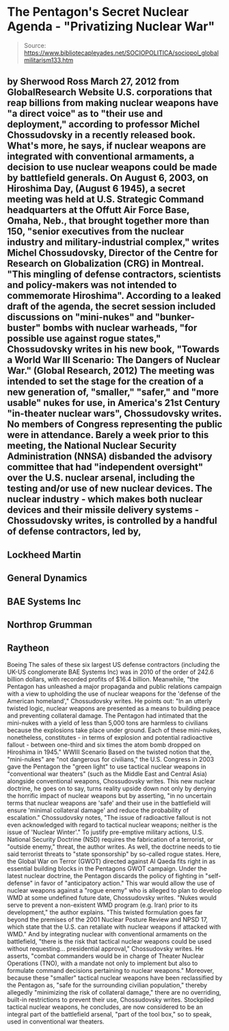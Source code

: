 # The Pentagon's Secret Nuclear Agenda - "Privatizing Nuclear War"

> Source: https://www.bibliotecapleyades.net/SOCIOPOLITICA/sociopol_globalmilitarism133.htm

by Sherwood Ross
March 27, 2012
from
GlobalResearch Website
U.S. corporations that reap billions from making nuclear weapons have "a
direct voice" as to "their use and deployment," according to professor
Michel Chossudovsky in a recently released book.
What's more, he says, if nuclear weapons are integrated with conventional
armaments, a decision to use nuclear weapons could be made by battlefield
generals.
On August 6, 2003, on Hiroshima Day, (August 6 1945), a secret meeting was
held at U.S. Strategic Command headquarters at the Offutt Air Force Base,
Omaha, Neb., that brought together more than 150,
"senior executives from the nuclear industry
and military-industrial complex," writes Michel Chossudovsky, Director
of the Centre for Research on Globalization (CRG) in Montreal.
"This mingling of defense contractors, scientists and policy-makers was
not intended to commemorate Hiroshima".
According to a leaked draft of the agenda, the
secret session included discussions on "mini-nukes" and "bunker-buster"
bombs with nuclear warheads,
"for possible use against rogue states,"
Chossudovsky writes in his new book, "Towards
a World War III Scenario: The Dangers of Nuclear War."
(Global Research, 2012)
The meeting was intended to set the stage for
the creation of a new generation of,
"smaller," "safer," and "more usable" nukes
for use, in America's 21st Century "in-theater nuclear wars",
Chossudovsky writes.
No members of Congress representing the public
were in attendance.
Barely a week prior to this meeting, the National Nuclear Security
Administration (NNSA) disbanded the advisory committee that had
"independent oversight" over the U.S. nuclear arsenal, including the testing
and/or use of new nuclear devices.
The nuclear industry - which makes both nuclear devices and their missile
delivery systems - Chossudovsky writes, is controlled by a handful of
defense contractors, led by,
-
Lockheed Martin
-
General Dynamics
-
BAE Systems Inc
-
Northrop Grumman
-
Raytheon
-
Boeing
The
sales of these six largest US defense
contractors (including the UK-US conglomerate BAE Systems Inc) was in 2010
of the order of 242.6 billion dollars, with recorded profits of $16.4
billion.
Meanwhile,
"the Pentagon has unleashed a major
propaganda and public relations campaign with a view to upholding the
use of nuclear weapons for the 'defense of the American homeland',"
Chossudovsky writes.
He points out:
"In an utterly twisted logic, nuclear
weapons are presented as a means to building peace and preventing
collateral damage. The Pentagon had intimated that the mini-nukes
with a yield of less than 5,000 tons are harmless to civilians because
the explosions take place under ground.
Each of these mini-nukes, nonetheless,
constitutes - in terms of explosion and potential radioactive fallout -
between one-third and six times the atom bomb dropped on Hiroshima in
1945."
WWIII Scenario
Based on the twisted notion that the,
"mini-nukes" are "not dangerous for
civilians," the U.S. Congress in 2003 gave the Pentagon the "green
light" to use tactical nuclear weapons in "conventional war theaters"
(such as the Middle East and Central Asia) alongside conventional
weapons, Chossudovsky writes.
This new nuclear doctrine, he goes on to say,
turns reality upside down not only by denying the horrific impact of nuclear
weapons but by asserting,
"in no uncertain terms that nuclear weapons
are 'safe' and their use in the battlefield will ensure 'minimal
collateral damage' and reduce the probability of escalation."
Chossudovsky notes,
"The issue of radioactive fallout is not
even acknowledged with regard to tactical nuclear weapons; neither is
the issue of 'Nuclear Winter'."
To justify pre-emptive military actions,
U.S. National Security Doctrine (NSD) requires the fabrication of a terrorist, or
"outside enemy," threat, the author writes.
As well, the doctrine needs to tie said
terrorist threats to "state sponsorship" by so-called rogue states. Here,
the
Global War on Terror (GWOT) directed
against Al Qaeda fits right in as essential building blocks in the
Pentagons GWOT campaign.
Under the latest nuclear doctrine, the Pentagon discards the policy of
fighting in "self-defense" in favor of "anticipatory action."
This war would allow the use of nuclear weapons
against a "rogue enemy" who is alleged to plan to develop WMD at some
undefined future date, Chossudovsky writes.
"Nukes would serve to prevent a non-existent
WMD program (e.g. Iran) prior to its development," the author explains.
"This twisted formulation goes far beyond
the premises of the 2001 Nuclear Posture Review and NPSD 17, which state
that the U.S. can retaliate with nuclear weapons if attacked with WMD."
And by integrating nuclear with conventional
armaments on the battlefield,
"there is the risk that tactical nuclear
weapons could be used without requesting... presidential approval,"
Chossudovsky writes.
He asserts,
"combat commanders would be in charge of
Theater Nuclear Operations (TNO), with a mandate not only to implement
but also to formulate command decisions pertaining to nuclear weapons."
Moreover, because these "smaller" tactical
nuclear weapons have been reclassified by the Pentagon as,
"safe for the surrounding civilian
population," thereby allegedly "minimizing the risk of collateral
damage," there are no overriding, built-in restrictions to prevent their
use, Chossudovsky writes.
Stockpiled tactical nuclear weapons, he
concludes, are now considered to be an integral part of the battlefield
arsenal, "part of the tool box," so to speak, used in conventional war
theaters.
